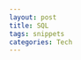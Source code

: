 ```yaml
---
layout: post
title: SQL  
tags: snippets 
categories: Tech
---
```


<script src="https://gist.github.com/selimslab/5e1447b0b8511fe75a92f99147c9a90f.js"></script>